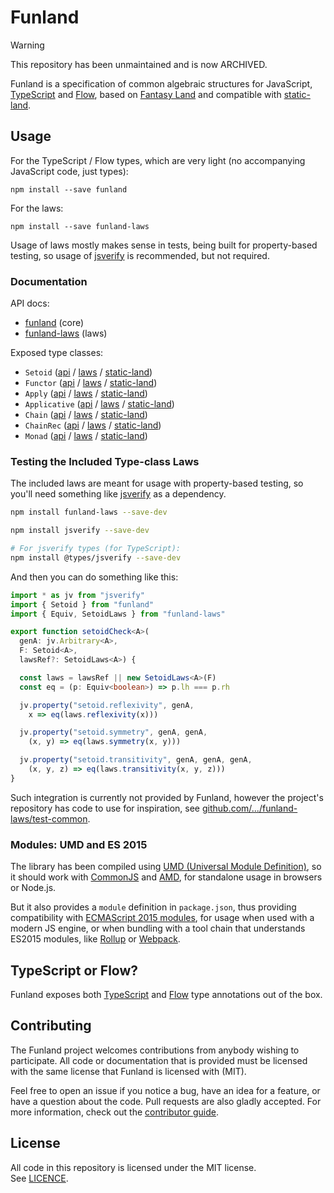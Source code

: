 # Funland

> [!WARNING]  
> This repository has been unmaintained and is now ARCHIVED.

Funland is a specification of common algebraic structures for JavaScript,
[TypeScript](https://www.typescriptlang.org/) and [Flow](https://flow.org/),
based on [Fantasy Land](https://github.com/fantasyland/fantasy-land)
and compatible with [static-land](https://github.com/rpominov/static-land).

## Usage

For the TypeScript / Flow types, which are very light 
(no accompanying JavaScript code, just types):

```
npm install --save funland
```

For the laws:

```
npm install --save funland-laws
```

Usage of laws mostly makes sense in tests, being built for property-based
testing, so usage of [jsverify](https://github.com/jsverify/jsverify) is
recommended, but not required.

### Documentation

API docs:

- [funland](https://funland.funfix.org/api/core/) (core)
- [funland-laws](https://funland.funfix.org/api/laws/) (laws)

Exposed type classes:

- `Setoid` ([api](https://funland.funfix.org/api/core/interfaces/setoid.html) / [laws](https://funland.funfix.org/api/laws/classes/setoidlaws.html) / [static-land](https://github.com/rpominov/static-land/blob/master/docs/spec.md#setoid))
- `Functor` ([api](https://funland.funfix.org/api/core/interfaces/functor.html) / [laws](https://funland.funfix.org/api/laws/classes/functorlaws.html) / [static-land](https://github.com/rpominov/static-land/blob/master/docs/spec.md#functor))
- `Apply` ([api](https://funland.funfix.org/api/core/interfaces/apply.html) / [laws](https://funland.funfix.org/api/laws/classes/applylaws.html) / [static-land](https://github.com/rpominov/static-land/blob/master/docs/spec.md#apply))
- `Applicative` ([api](https://funland.funfix.org/api/core/interfaces/applicative.html) / [laws](https://funland.funfix.org/api/laws/classes/applicativelaws.html) / [static-land](https://github.com/rpominov/static-land/blob/master/docs/spec.md#applicative))
- `Chain` ([api](https://funland.funfix.org/api/core/interfaces/chain.html) / [laws](https://funland.funfix.org/api/laws/classes/chainlaws.html) / [static-land](https://github.com/rpominov/static-land/blob/master/docs/spec.md#chain))
- `ChainRec` ([api](https://funland.funfix.org/api/core/interfaces/chainrec.html) / [laws](https://funland.funfix.org/api/laws/classes/chainreclaws.html) / [static-land](https://github.com/rpominov/static-land/blob/master/docs/spec.md#chainrec))
- `Monad` ([api](https://funland.funfix.org/api/core/interfaces/monad.html) / [laws](https://funland.funfix.org/api/laws/classes/monadlaws.html) / [static-land](https://github.com/rpominov/static-land/blob/master/docs/spec.md#monad))

### Testing the Included Type-class Laws

The included laws are meant for usage with property-based testing,
so you'll need something like [jsverify](https://github.com/jsverify/jsverify)
as a dependency.

```sh
npm install funland-laws --save-dev

npm install jsverify --save-dev

# For jsverify types (for TypeScript):
npm install @types/jsverify --save-dev
```

And then you can do something like this:

```typescript
import * as jv from "jsverify"
import { Setoid } from "funland"
import { Equiv, SetoidLaws } from "funland-laws"

export function setoidCheck<A>(
  genA: jv.Arbitrary<A>,
  F: Setoid<A>,
  lawsRef?: SetoidLaws<A>) {

  const laws = lawsRef || new SetoidLaws<A>(F)
  const eq = (p: Equiv<boolean>) => p.lh === p.rh

  jv.property("setoid.reflexivity", genA,
    x => eq(laws.reflexivity(x)))

  jv.property("setoid.symmetry", genA, genA,
    (x, y) => eq(laws.symmetry(x, y)))

  jv.property("setoid.transitivity", genA, genA, genA,
    (x, y, z) => eq(laws.transitivity(x, y, z)))
}
```

Such integration is currently not provided by Funland, however the 
project's repository has code to use for inspiration, see
[github.com/.../funland-laws/test-common](https://github.com/funfix/funland/tree/master/packages/funland-laws/test-common).

### Modules: UMD and ES 2015

The library has been compiled using
[UMD (Universal Module Definition)](https://github.com/umdjs/umd),
so it should work with [CommonJS](http://requirejs.org/docs/commonjs.html)
and [AMD](http://requirejs.org/docs/whyamd.html), for standalone usage
in browsers or Node.js.

But it also provides a `module` definition in `package.json`, thus
providing compatibility with
[ECMAScript 2015 modules](https://developer.mozilla.org/en-US/docs/Web/JavaScript/Reference/Statements/import),
for usage when used with a modern JS engine, or when bundling with a
tool chain that understands ES2015 modules,
like [Rollup](https://rollupjs.org/)
or [Webpack](https://webpack.js.org/).

## TypeScript or Flow?

Funland exposes both [TypeScript](https://www.typescriptlang.org/)
and [Flow](https://flow.org/) type annotations out of the box.

## Contributing

The Funland project welcomes contributions from anybody wishing to
participate.  All code or documentation that is provided must be
licensed with the same license that Funland is licensed with (MIT).

Feel free to open an issue if you notice a bug, have an idea for a
feature, or have a question about the code. Pull requests are also
gladly accepted. For more information, check out the
[contributor guide](CONTRIBUTING.md).

## License

All code in this repository is licensed under the MIT license.  
See [LICENCE](./LICENSE).
